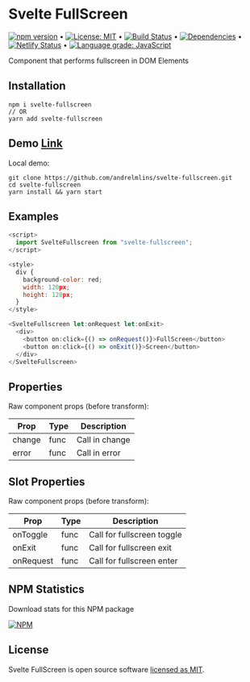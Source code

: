 # Svelte FullScreen

[![npm version](https://badge.fury.io/js/svelte-fullscreen.svg)](https://www.npmjs.com/package/svelte-fullscreen) &bull; [![License: MIT](https://img.shields.io/badge/License-MIT-yellow.svg)](https://github.com/andrelmlins/svelte-fullscreen/blob/master/LICENSE) &bull; [![Build Status](https://travis-ci.com/andrelmlins/svelte-fullscreen.svg?branch=master)](https://travis-ci.com/andrelmlins/svelte-fullscreen) &bull; [![Dependencies](https://david-dm.org/andrelmlins/svelte-fullscreen.svg)](https://david-dm.org/andrelmlins/svelte-fullscreen) &bull; [![Netlify Status](https://api.netlify.com/api/v1/badges/30d7b769-4f7a-40db-9575-032fca47b888/deploy-status)](https://app.netlify.com/sites/svelte-fullscreen/deploys) &bull; [![Language grade: JavaScript](https://img.shields.io/lgtm/grade/javascript/g/andrelmlins/svelte-fullscreen.svg?logo=lgtm&logoWidth=18)](https://lgtm.com/projects/g/andrelmlins/svelte-fullscreen/context:javascript)

Component that performs fullscreen in DOM Elements

## Installation

```
npm i svelte-fullscreen
// OR
yarn add svelte-fullscreen
```

## Demo [Link](https://svelte-fullscreen.netlify.com/)

Local demo:

```
git clone https://github.com/andrelmlins/svelte-fullscreen.git
cd svelte-fullscreen
yarn install && yarn start
```

## Examples

```js
<script>
  import SvelteFullscreen from "svelte-fullscreen";
</script>

<style>
  div {
    background-color: red;
    width: 120px;
    height: 120px;
  }
</style>

<SvelteFullscreen let:onRequest let:onExit>
  <div>
    <button on:click={() => onRequest()}>FullScreen</button>
    <button on:click={() => onExit()}>Screen</button>
  </div>
</SvelteFullscreen>
```

## Properties

Raw component props (before transform):

| Prop   | Type | Description    |
| ------ | ---- | -------------- |
| change | func | Call in change |
| error  | func | Call in error  |

## Slot Properties

Raw component props (before transform):

| Prop      | Type | Description                |
| --------- | ---- | -------------------------- |
| onToggle  | func | Call for fullscreen toggle |
| onExit    | func | Call for fullscreen exit   |
| onRequest | func | Call for fullscreen enter  |

## NPM Statistics

Download stats for this NPM package

[![NPM](https://nodei.co/npm/svelte-fullscreen.png)](https://nodei.co/npm/svelte-fullscreen/)

## License

Svelte FullScreen is open source software [licensed as MIT](https://github.com/andrelmlins/svelte-fullscreen/blob/master/LICENSE).
